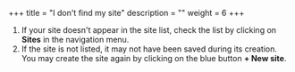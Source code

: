 +++
title = "I don't find my site"
description = ""
weight = 6
+++

1.	If your site doesn't appear in the site list, check the list by clicking on **Sites** in the navigation menu.
2.	If the site is not listed, it may not have been saved during its creation. You may create the site again by clicking on the blue button **+ New site**.